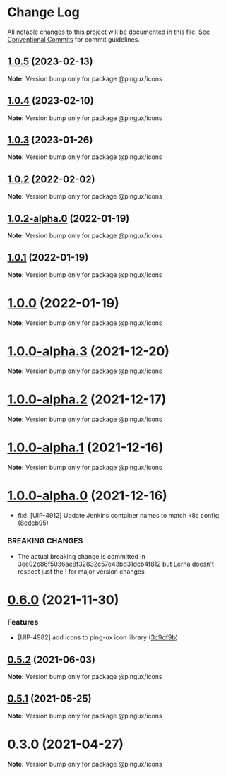 # Change Log

All notable changes to this project will be documented in this file.
See [Conventional Commits](https://conventionalcommits.org) for commit guidelines.

## [1.0.5](https://gitlab.corp.pingidentity.com/ux/pingux/compare/@pingux/icons@1.0.4...@pingux/icons@1.0.5) (2023-02-13)

**Note:** Version bump only for package @pingux/icons





## [1.0.4](https://gitlab.corp.pingidentity.com/ux/pingux/compare/@pingux/icons@1.0.3...@pingux/icons@1.0.4) (2023-02-10)

**Note:** Version bump only for package @pingux/icons





## [1.0.3](https://gitlab.corp.pingidentity.com/ux/pingux/compare/@pingux/icons@1.0.2...@pingux/icons@1.0.3) (2023-01-26)

**Note:** Version bump only for package @pingux/icons





## [1.0.2](https://gitlab.corp.pingidentity.com/ux/pingux/compare/@pingux/icons@1.0.2-alpha.0...@pingux/icons@1.0.2) (2022-02-02)

**Note:** Version bump only for package @pingux/icons





## [1.0.2-alpha.0](https://gitlab.corp.pingidentity.com/ux/pingux/compare/@pingux/icons@1.0.1...@pingux/icons@1.0.2-alpha.0) (2022-01-19)

**Note:** Version bump only for package @pingux/icons





## [1.0.1](https://gitlab.corp.pingidentity.com/ux/pingux/compare/@pingux/icons@1.0.0...@pingux/icons@1.0.1) (2022-01-19)

**Note:** Version bump only for package @pingux/icons





# [1.0.0](https://gitlab.corp.pingidentity.com/ux/pingux/compare/@pingux/icons@1.0.0-alpha.3...@pingux/icons@1.0.0) (2022-01-19)

**Note:** Version bump only for package @pingux/icons





# [1.0.0-alpha.3](https://gitlab.corp.pingidentity.com/ux/pingux/compare/@pingux/icons@1.0.0-alpha.2...@pingux/icons@1.0.0-alpha.3) (2021-12-20)

**Note:** Version bump only for package @pingux/icons





# [1.0.0-alpha.2](https://gitlab.corp.pingidentity.com/ux/pingux/compare/@pingux/icons@1.0.0-alpha.1...@pingux/icons@1.0.0-alpha.2) (2021-12-17)

**Note:** Version bump only for package @pingux/icons





# [1.0.0-alpha.1](https://gitlab.corp.pingidentity.com/ux/pingux/compare/@pingux/icons@1.0.0-alpha.0...@pingux/icons@1.0.0-alpha.1) (2021-12-16)

**Note:** Version bump only for package @pingux/icons





# [1.0.0-alpha.0](https://gitlab.corp.pingidentity.com/ux/pingux/compare/@pingux/icons@0.6.0...@pingux/icons@1.0.0-alpha.0) (2021-12-16)


* fix!: [UIP-4912] Update Jenkins container names to match k8s config ([8edeb95](https://gitlab.corp.pingidentity.com/ux/pingux/commit/8edeb95b25adecd8e34c20fb52c6c2f0e552bc4d))


### BREAKING CHANGES

* The actual breaking change is committed in 3ee02e86f5036ae8f32832c57e43bd31dcb4f812 but Lerna doesn't respect just the ! for major version changes





# [0.6.0](https://gitlab.corp.pingidentity.com/ux/pingux/compare/@pingux/icons@0.5.2...@pingux/icons@0.6.0) (2021-11-30)


### Features

* [UIP-4982] add icons to ping-ux icon library ([3c9df9b](https://gitlab.corp.pingidentity.com/ux/pingux/commit/3c9df9b2f673b3b7be746dc9da63c6435425b774))





## [0.5.2](https://gitlab.corp.pingidentity.com/ux/pingux/compare/@pingux/icons@0.5.1...@pingux/icons@0.5.2) (2021-06-03)

**Note:** Version bump only for package @pingux/icons





## [0.5.1](https://gitlab.corp.pingidentity.com/ux/pingux/compare/@pingux/icons@0.5.0...@pingux/icons@0.5.1) (2021-05-25)

**Note:** Version bump only for package @pingux/icons





# 0.3.0 (2021-04-27)

**Note:** Version bump only for package @pingux/icons
